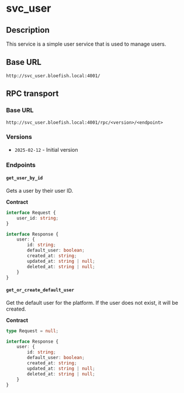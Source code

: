 # svc_user

## Description

This service is a simple user service that is used to manage users.

## Base URL

`http://svc_user.bloefish.local:4001/`

## RPC transport

### Base URL

`http://svc_user.bloefish.local:4001/rpc/<version>/<endpoint>`

### Versions

- `2025-02-12` - Initial version

### Endpoints

#### `get_user_by_id`

Gets a user by their user ID.

**Contract**

```typescript
interface Request {
	user_id: string;
}

interface Response {
	user: {
		id: string;
		default_user: boolean;
		created_at: string;
		updated_at: string | null;
		deleted_at: string | null;
	}
}
```

#### `get_or_create_default_user`

Get the default user for the platform. If the user does not exist, it will be created.

**Contract**

```typescript
type Request = null;

interface Response {
	user: {
		id: string;
		default_user: boolean;
		created_at: string;
		updated_at: string | null;
		deleted_at: string | null;
	}
}
```
